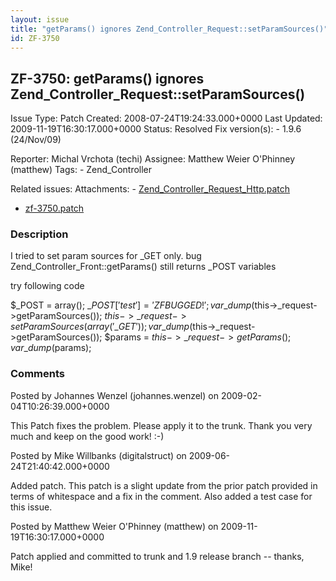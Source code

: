 ```yaml
---
layout: issue
title: "getParams() ignores Zend_Controller_Request::setParamSources()"
id: ZF-3750
---
```


ZF-3750: getParams() ignores Zend\_Controller\_Request::setParamSources()
-------------------------------------------------------------------------

 Issue Type: Patch Created: 2008-07-24T19:24:33.000+0000 Last Updated: 2009-11-19T16:30:17.000+0000 Status: Resolved Fix version(s): - 1.9.6 (24/Nov/09)
 
 Reporter:  Michal Vrchota (techi)  Assignee:  Matthew Weier O'Phinney (matthew)  Tags: - Zend\_Controller
 
 Related issues: 
 Attachments: - [Zend\_Controller\_Request\_Http.patch](/issues/secure/attachment/11729/Zend_Controller_Request_Http.patch)
- [zf-3750.patch](/issues/secure/attachment/12047/zf-3750.patch)
 
### Description

I tried to set param sources for \_GET only. bug Zend\_Controller\_Front::getParams() still returns \_POST variables

try following code

$\_POST = array(); $\_POST['test'] = 'ZF BUGGED!'; var\_dump($this->\_request->getParamSources()); $this->\_request->setParamSources(array('\_GET')); var\_dump($this->\_request->getParamSources()); $params = $this->\_request->getParams(); var\_dump($params);

 

 

### Comments

Posted by Johannes Wenzel (johannes.wenzel) on 2009-02-04T10:26:39.000+0000

This Patch fixes the problem. Please apply it to the trunk. Thank you very much and keep on the good work! :-)

 

 

Posted by Mike Willbanks (digitalstruct) on 2009-06-24T21:40:42.000+0000

Added patch. This patch is a slight update from the prior patch provided in terms of whitespace and a fix in the comment. Also added a test case for this issue.

 

 

Posted by Matthew Weier O'Phinney (matthew) on 2009-11-19T16:30:17.000+0000

Patch applied and committed to trunk and 1.9 release branch -- thanks, Mike!

 

 
